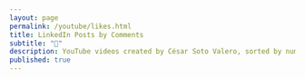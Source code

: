 ```yaml
---
layout: page
permalink: /youtube/likes.html
title: LinkedIn Posts by Comments
subtitle: "🎥"
description: YouTube videos created by César Soto Valero, sorted by number of likes.
published: true
---
```

